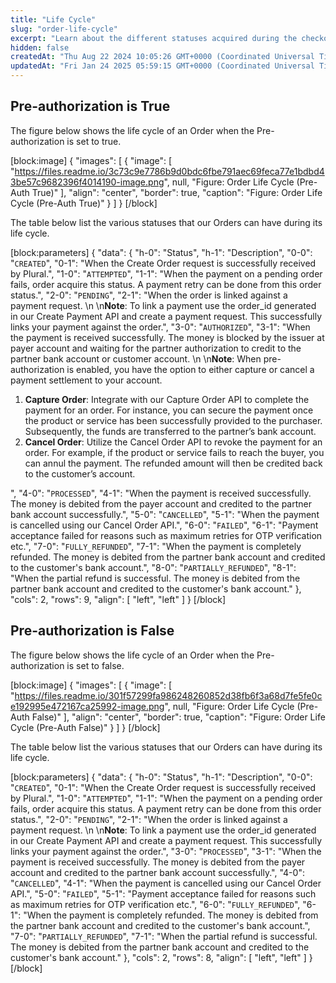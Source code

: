 ```yaml
---
title: "Life Cycle"
slug: "order-life-cycle"
excerpt: "Learn about the different statuses acquired during the checkout flow for our Orders."
hidden: false
createdAt: "Thu Aug 22 2024 10:05:26 GMT+0000 (Coordinated Universal Time)"
updatedAt: "Fri Jan 24 2025 05:59:15 GMT+0000 (Coordinated Universal Time)"
---
```

## Pre-authorization is True

The figure below shows the life cycle of an Order when the Pre-authorization is set to true.

[block:image]
{
  "images": [
    {
      "image": [
        "https://files.readme.io/3c73c9e7786b9d0bdc6fbe791aec69feca77e1bdbd43be57c9682396f4014190-image.png",
        null,
        "Figure: Order Life Cycle (Pre-Auth True)"
      ],
      "align": "center",
      "border": true,
      "caption": "Figure: Order Life Cycle (Pre-Auth True)"
    }
  ]
}
[/block]


The table below list the various statuses that our Orders can have during its life cycle.

[block:parameters]
{
  "data": {
    "h-0": "Status",
    "h-1": "Description",
    "0-0": "`CREATED`",
    "0-1": "When the Create Order request is successfully received by Plural.",
    "1-0": "`ATTEMPTED`",
    "1-1": "When the payment on a pending order fails, order acquire this status. A payment retry can be done from this order status.",
    "2-0": "`PENDING`",
    "2-1": "When the order is linked against a payment request.  \n  \n**Note**: To link a payment use the order_id generated in our Create Payment API and create a payment request. This successfully links your payment against the order.",
    "3-0": "`AUTHORIZED`",
    "3-1": "When the payment is received successfully. The money is blocked by the issuer at payer account and waiting for the partner authorization to credit to the partner bank account or customer account.  \n  \n**Note**: When pre-authorization is enabled, you have the option to either capture or cancel a payment settlement to your account.<ol><li>**Capture Order**: Integrate with our Capture Order API to complete the payment for an order. For instance, you can secure the payment once the product or service has been successfully provided to the purchaser. Subsequently, the funds are transferred to the partner’s bank account.</li><li>**Cancel Order**: Utilize the Cancel Order API to revoke the payment for an order. For example, if the product or service fails to reach the buyer, you can annul the payment. The refunded amount will then be credited back to the customer’s account.</ol></li>",
    "4-0": "`PROCESSED`",
    "4-1": "When the payment is received successfully. The money is debited from the payer account and credited to the partner bank account successfully.",
    "5-0": "`CANCELLED`",
    "5-1": "When the payment is cancelled using our Cancel Order API.",
    "6-0": "`FAILED`",
    "6-1": "Payment acceptance failed for reasons such as maximum retries for OTP verification etc.",
    "7-0": "`FULLY_REFUNDED`",
    "7-1": "When the payment is completely refunded. The money is debited from the partner bank account and credited to the customer's bank account.",
    "8-0": "`PARTIALLY_REFUNDED`",
    "8-1": "When the partial refund is successful. The money is debited from the partner bank account and credited to the customer's bank account."
  },
  "cols": 2,
  "rows": 9,
  "align": [
    "left",
    "left"
  ]
}
[/block]


## Pre-authorization is False

The figure below shows the life cycle of an Order when the Pre-authorization is set to false.

[block:image]
{
  "images": [
    {
      "image": [
        "https://files.readme.io/301f57299fa986248260852d38fb6f3a68d7fe5fe0ce192995e472167ca25992-image.png",
        null,
        "Figure: Order Life Cycle (Pre-Auth False)"
      ],
      "align": "center",
      "border": true,
      "caption": "Figure: Order Life Cycle (Pre-Auth False)"
    }
  ]
}
[/block]


The table below list the various statuses that our Orders can have during its life cycle.

[block:parameters]
{
  "data": {
    "h-0": "Status",
    "h-1": "Description",
    "0-0": "`CREATED`",
    "0-1": "When the Create Order request is successfully received by Plural.",
    "1-0": "`ATTEMPTED`",
    "1-1": "When the payment on a pending order fails, order acquire this status. A payment retry can be done from this order status.",
    "2-0": "`PENDING`",
    "2-1": "When the order is linked against a payment request.  \n  \n**Note**: To link a payment use the order_id generated in our Create Payment API and create a payment request. This successfully links your payment against the order.",
    "3-0": "`PROCESSED`",
    "3-1": "When the payment is received successfully. The money is debited from the payer account and credited to the partner bank account successfully.",
    "4-0": "`CANCELLED`",
    "4-1": "When the payment is cancelled using our Cancel Order API.",
    "5-0": "`FAILED`",
    "5-1": "Payment acceptance failed for reasons such as maximum retries for OTP verification etc.",
    "6-0": "`FULLY_REFUNDED`",
    "6-1": "When the payment is completely refunded. The money is debited from the partner bank account and credited to the customer's bank account.",
    "7-0": "`PARTIALLY_REFUNDED`",
    "7-1": "When the partial refund is successful. The money is debited from the partner bank account and credited to the customer's bank account."
  },
  "cols": 2,
  "rows": 8,
  "align": [
    "left",
    "left"
  ]
}
[/block]
